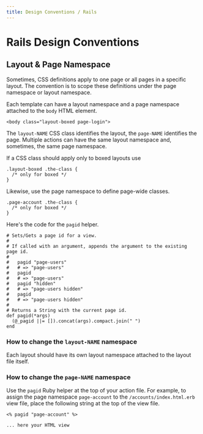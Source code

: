 ```yaml
---
title: Design Conventions / Rails
---
```


# Rails Design Conventions


## Layout & Page Namespace

Sometimes, CSS definitions apply to one page or all pages in a specific layout. The convention is to scope these definitions under the page namespace or layout namespace.

Each template can have a layout namespace and a page namespace attached to the `body` HTML element.

    <body class="layout-boxed page-login">

The `layout-NAME` CSS class identifies the layout, the `page-NAME` identifies the page. Multiple actions can have the same layout namespace and, sometimes, the same page namespace.

If a CSS class should apply only to boxed layouts use

    .layout-boxed .the-class {
      /* only for boxed */
    }

Likewise, use the page namespace to define page-wide classes.

    .page-account .the-class {
      /* only for boxed */
    }

Here's the code for the `pagid` helper.

    # Sets/Gets a page id for a view.
    #
    # If called with an argument, appends the argument to the existing page id.
    #
    #   pagid "page-users"
    #   # => "page-users"
    #   pagid
    #   # => "page-users"
    #   pagid "hidden"
    #   # => "page-users hidden"
    #   pagid
    #   # => "page-users hidden"
    #
    # Returns a String with the current page id.
    def pagid(*args)
      (@_pagid ||= []).concat(args).compact.join(" ")
    end

### How to change the `layout-NAME` namespace

Each layout should have its own layout namespace attached to the layout file itself.

### How to change the `page-NAME` namespace

Use the `pagid` Ruby helper at the top of your action file.
For example, to assign the page namespace `page-account` to the `/accounts/index.html.erb` view file, place the following string at the top of the view file.

    <% pagid "page-account" %>

    ... here your HTML view
